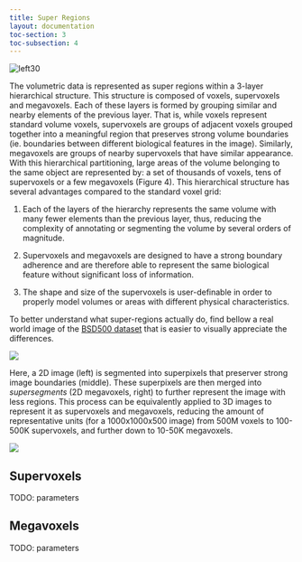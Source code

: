 ```yaml
---
title: Super Regions
layout: documentation
toc-section: 3
toc-subsection: 4
---
```


![left30]({{site.baseurl}}/images/components/super-regions/sregions.png)

The volumetric data is represented as super regions within a 3-layer hierarchical structure. This structure is composed of voxels, supervoxels and megavoxels. Each of these layers is formed by grouping similar and nearby elements of the previous layer. That is, while voxels represent standard volume voxels, supervoxels are groups of adjacent voxels grouped together into a meaningful region that preserves strong volume boundaries (ie. boundaries between different biological features in the image). Similarly, megavoxels are groups of nearby supervoxels that have similar appearance. With this hierarchical partitioning, large areas of the volume belonging to the same object are represented by: a set of thousands of voxels, tens of supervoxels or a few megavoxels (Figure 4). This hierarchical structure has several advantages compared to the standard voxel grid:

1. Each of the layers of the hierarchy represents the same volume with many fewer elements than the previous layer, thus, reducing the complexity of annotating or segmenting the volume by several orders of magnitude.

2. Supervoxels and megavoxels are designed to have a strong boundary adherence and are therefore able to represent the same biological feature without significant loss of information.

3. The shape and size of the supervoxels is user-definable in order to properly model volumes or areas with different physical characteristics.

To better understand what super-regions actually do, find bellow a real world image of the [BSD500 dataset](https://www2.eecs.berkeley.edu/Research/Projects/CS/vision/bsds/) that is easier to visually appreciate the differences.

![]({{site.baseurl}}/images/components/super-regions/abstract.png)

Here, a 2D image (left) is segmented into superpixels that preserver strong image boundaries (middle). These superpixels are then merged into *supersegments* (2D megavoxels, right) to further represent the image with less regions. This process can be equivalently applied to 3D images to represent it as supervoxels and megavoxels, reducing the amount of representative units (for a 1000x1000x500 image) from 500M voxels to 100-500K supervoxels, and further down to 10-50K megavoxels.

![]({{site.baseurl}}/images/components/super-regions/super-regions.png)

## Supervoxels

TODO: parameters

## Megavoxels

TODO: parameters
